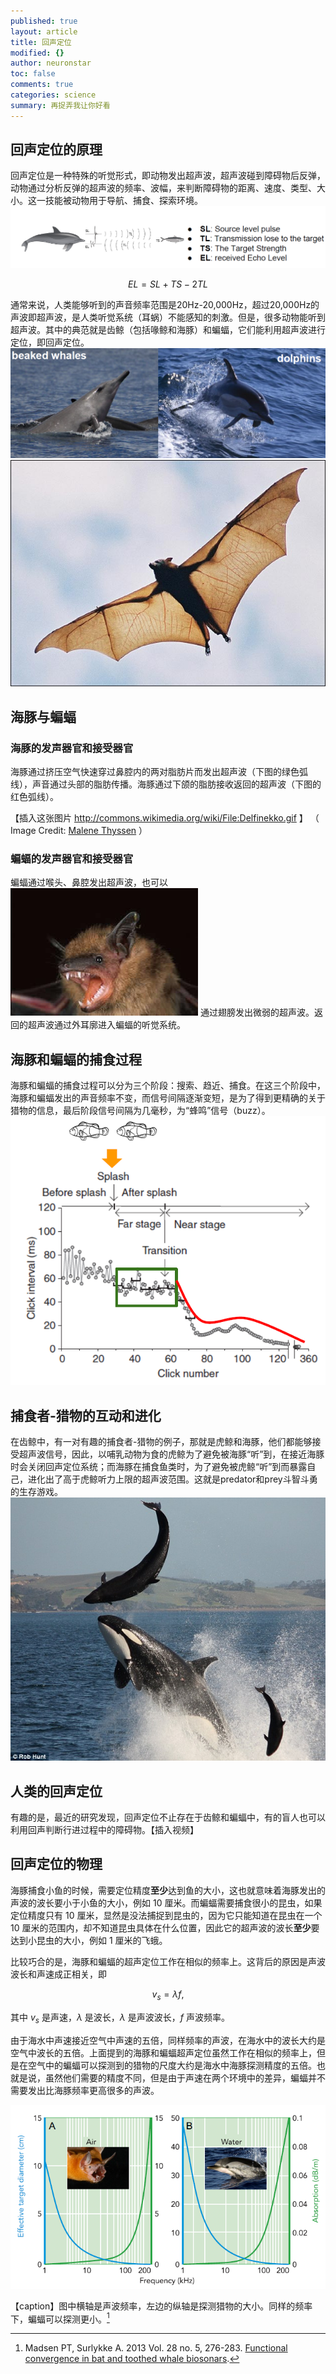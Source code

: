 ```yaml
---
published: true
layout: article
title: 回声定位
modified: {}
author: neuronstar
toc: false
comments: true
categories: science
summary: 再捉弄我让你好看
---
```


## 回声定位的原理

回声定位是一种特殊的听觉形式，即动物发出超声波，超声波碰到障碍物后反弹，动物通过分析反弹的超声波的频率、波幅，来判断障碍物的距离、速度、类型、大小。这一技能被动物用于导航、捕食、探索环境。
![图片1.PNG](/_posts/science/图片1.PNG)

$$EL=SL+TS-2TL$$



通常来说，人类能够听到的声音频率范围是20Hz-20,000Hz，超过20,000Hz的声波即超声波，是人类听觉系统（耳蜗）不能感知的刺激。但是，很多动物能听到超声波。其中的典范就是齿鲸（包括喙鲸和海豚）和蝙蝠，它们能利用超声波进行定位，即回声定位。
![图片2.PNG](/_posts/science/图片2.PNG)
![图片3.jpg](/_posts/science/图片3.jpg)

## 海豚与蝙蝠

### 海豚的发声器官和接受器官
海豚通过挤压空气快速穿过鼻腔内的两对脂肪片而发出超声波（下图的绿色弧线），声音通过头部的脂肪传播。海豚通过下颌的脂肪接收返回的超声波（下图的红色弧线）。

【插入这张图片 http://commons.wikimedia.org/wiki/File:Delfinekko.gif 】
（ Image Credit: [Malene Thyssen](http://commons.wikimedia.org/wiki/User:Malene) ）


### 蝙蝠的发声器官和接受器官

蝙蝠通过喉头、鼻腔发出超声波，也可以![图片4.jpg](/_posts/science/图片4.jpg)
通过翅膀发出微弱的超声波。返回的超声波通过外耳廓进入蝙蝠的听觉系统。


## 海豚和蝙蝠的捕食过程

海豚和蝙蝠的捕食过程可以分为三个阶段：搜索、趋近、捕食。在这三个阶段中，海豚和蝙蝠发出的声音频率不变，而信号间隔逐渐变短，是为了得到更精确的关于猎物的信息，最后阶段信号间隔为几毫秒，为“蜂鸣”信号（buzz）。
![图片5.PNG](/_posts/science/图片5.PNG)



## 捕食者-猎物的互动和进化

在齿鲸中，有一对有趣的捕食者-猎物的例子，那就是虎鲸和海豚，他们都能够接受超声波信号，因此，以哺乳动物为食的虎鲸为了避免被海豚“听”到，在接近海豚时会关闭回声定位系统；而海豚在捕食鱼类时，为了避免被虎鲸“听”到而暴露自己，进化出了高于虎鲸听力上限的超声波范围。这就是predator和prey斗智斗勇的生存游戏。
![图片6.jpg](/_posts/science/图片6.jpg)


## 人类的回声定位

有趣的是，最近的研究发现，回声定位不止存在于齿鲸和蝙蝠中，有的盲人也可以利用回声判断行进过程中的障碍物。【插入视频】




## 回声定位的物理

海豚捕食小鱼的时候，需要定位精度**至少**达到鱼的大小，这也就意味着海豚发出的声波的波长要小于小鱼的大小，例如 10 厘米。而蝙蝠需要捕食很小的昆虫，如果定位精度只有 10 厘米，显然是没法捕捉到昆虫的，因为它只能知道在昆虫在一个 10 厘米的范围内，却不知道昆虫具体在什么位置，因此它的超声波的波长**至少**要达到小昆虫的大小，例如 1 厘米的飞蛾。

比较巧合的是，海豚和蝙蝠的超声定位工作在相似的频率上。这背后的原因是声波波长和声速成正相关，即

$$v_s = \lambda f,$$

其中 $v_s$ 是声速，$\lambda$ 是波长，$\lambda$ 是声波波长，$f$ 声波频率。

由于海水中声速接近空气中声速的五倍，同样频率的声波，在海水中的波长大约是空气中波长的五倍。上面提到的海豚和蝙蝠超声定位虽然工作在相似的频率上，但是在空气中的蝙蝠可以探测到的猎物的尺度大约是海水中海豚探测精度的五倍。也就是说，虽然他们需要的精度不同，但是由于声速在两个环境中的差异，蝙蝠并不需要发出比海豚频率更高很多的声波。

![图片7.PNG](/_posts/science/图片7.PNG)

【caption】图中横轴是声波频率，左边的纵轴是探测猎物的大小。同样的频率下，蝙蝠可以探测更小。[^biosonar]



[^biosonar]: Madsen PT, Surlykke A. 2013 Vol. 28 no. 5, 276-283. [Functional convergence in bat and toothed whale biosonars](http://physiologyonline.physiology.org/content/28/5/276.long).